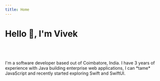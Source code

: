 ```yaml
---
title: Home
---
```

# Hello 👋, I'm **Vivek**
<br />
<br />
<br />
I'm a software developer based out of Coimbatore, India.
I have 3 years of experience with Java building enterprise web applications, I can *tame* JavaScript and recently started exploring Swift and SwiftUI.

